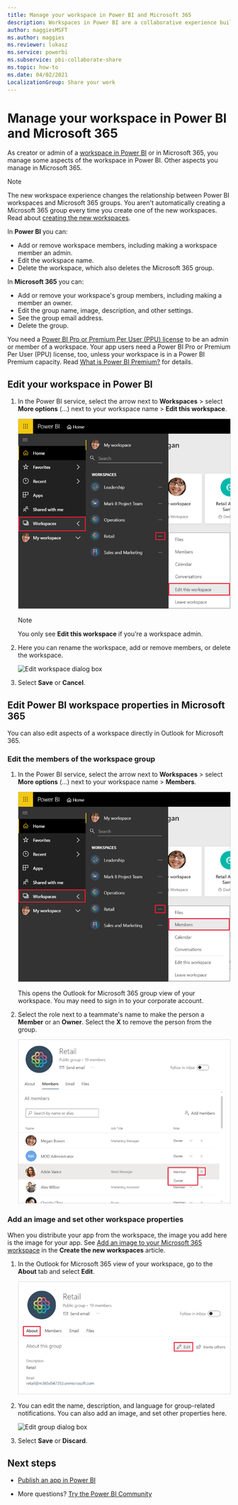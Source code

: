 ```yaml
---
title: Manage your workspace in Power BI and Microsoft 365
description: Workspaces in Power BI are a collaborative experience built on Microsoft 365 groups. Manage your workspaces in Power BI and also in Microsoft 365.
author: maggiesMSFT
ms.author: maggies
ms.reviewer: lukasz
ms.service: powerbi
ms.subservice: pbi-collaborate-share
ms.topic: how-to
ms.date: 04/02/2021
LocalizationGroup: Share your work
---
```


# Manage your workspace in Power BI and Microsoft 365

As creator or admin of a [workspace in Power BI](service-create-distribute-apps.md) or in Microsoft 365, you manage some aspects of the workspace in Power BI. Other aspects you manage in Microsoft 365.

> [!NOTE]
> The new workspace experience changes the relationship between Power BI workspaces and Microsoft 365 groups. You aren't automatically creating a Microsoft 365 group every time you create one of the new workspaces. Read about [creating the new workspaces](service-create-the-new-workspaces.md).

In **Power BI** you can:

* Add or remove workspace members, including making a workspace member an admin.
* Edit the workspace name.
* Delete the workspace, which also deletes the Microsoft 365 group.

In **Microsoft 365** you can:

* Add or remove your workspace's group members, including making a member an owner.
* Edit the group name, image, description, and other settings.
* See the group email address.
* Delete the group.

You need a [Power BI Pro or Premium Per User (PPU) license](../fundamentals/service-features-license-type.md) to be an admin or member of a workspace. Your app users need a Power BI Pro or Premium Per User (PPU) license, too, unless your workspace is in a Power BI Premium capacity. Read [What is Power BI Premium?](../admin/service-premium-what-is.md) for details.

## Edit your workspace in Power BI

1. In the Power BI service, select the arrow next to **Workspaces** > select **More options** (...) next to your workspace name > **Edit this workspace**.

   ![Screenshot shows Power B I Home with Workspaces selected and Edit this workspace selected from the More options menu.](media/service-manage-app-workspace-in-power-bi-and-office-365/power-bi-app-ellipsis.png)

   > [!NOTE]
   > You only see **Edit this workspace** if you’re a workspace admin.

1. Here you can rename the workspace, add or remove members, or delete the workspace.

   ![Edit workspace dialog box](media/service-manage-app-workspace-in-power-bi-and-office-365/power-bi-app-edit-workspace.png)

1. Select **Save** or **Cancel**.

## Edit Power BI workspace properties in Microsoft 365

You can also edit aspects of a workspace directly in Outlook for Microsoft 365.

### Edit the members of the workspace group

1. In the Power BI service, select the arrow next to **Workspaces** > select **More options** (...) next to your workspace name > **Members**.

   ![Screenshot shows Power B I Home with Workspaces selected and Members selected from the More options menu.](media/service-manage-app-workspace-in-power-bi-and-office-365/power-bi-app-ellipsis-members.png)

   This opens the Outlook for Microsoft 365 group view of your workspace. You may need to sign in to your corporate account.

1. Select the role next to a teammate's name to make the person a **Member** or an **Owner**. Select the **X** to remove the person from the group.

   ![Edit a group in Microsoft 365](media/service-manage-app-workspace-in-power-bi-and-office-365/pbi_managegroupo365.png)

### Add an image and set other workspace properties

When you distribute your app from the workspace, the image you add here is the image for your app. See [Add an image to your Microsoft 365 workspace](service-create-workspaces.md#add-an-image-to-your-microsoft-365-workspace-optional) in the **Create the new workspaces** article.

1. In the Outlook for Microsoft 365 view of your workspace, go to the **About** tab and select **Edit**.

    ![Edit group icon](media/service-manage-app-workspace-in-power-bi-and-office-365/pbi_editgroupo365.png)
1. You can edit the name, description, and language for group-related notifications. You can also add an image, and set other properties here.

   ![Edit group dialog box](media/service-manage-app-workspace-in-power-bi-and-office-365/pbi_editgrpo365dialog.png)

1. Select **Save** or **Discard**.

## Next steps

* [Publish an app in Power BI](service-create-distribute-apps.md)

* More questions? [Try the Power BI Community](https://community.powerbi.com/)
